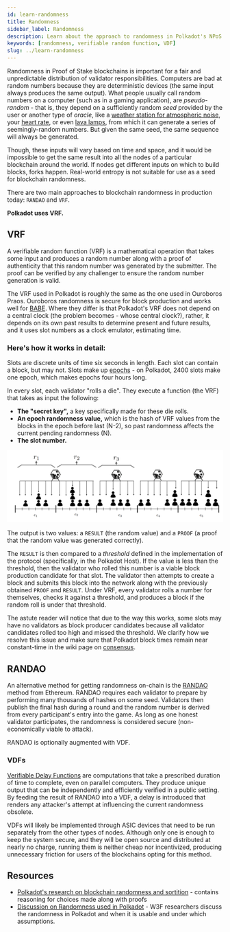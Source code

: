 ```yaml
---
id: learn-randomness
title: Randomness
sidebar_label: Randomness
description: Learn about the approach to randomness in Polkadot's NPoS.
keywords: [randomness, verifiable random function, VDF]
slug: ../learn-randomness
---
```


Randomness in Proof of Stake blockchains is important for a fair and unpredictable distribution of
validator responsibilities. Computers are bad at random numbers because they are deterministic
devices (the same input always produces the same output). What people usually call random numbers on
a computer (such as in a gaming application), are _pseudo-random_ - that is, they depend on a
sufficiently random _seed_ provided by the user or another type of _oracle_, like a
[weather station for atmospheric noise](https://www.random.org/randomness/), your
[heart rate](https://mdpi.altmetric.com/details/47574324), or even
[lava lamps](https://en.wikipedia.org/wiki/Lavarand), from which it can generate a series of
seemingly-random numbers. But given the same seed, the same sequence will always be generated.

Though, these inputs will vary based on time and space, and it would be impossible to get the same
result into all the nodes of a particular blockchain around the world. If nodes get different inputs
on which to build blocks, forks happen. Real-world entropy is not suitable for use as a seed for
blockchain randomness.

There are two main approaches to blockchain randomness in production today: `RANDAO` and `VRF`.

**Polkadot uses VRF.**

## VRF

A verifiable random function (VRF) is a mathematical operation that takes some input and produces a
random number along with a proof of authenticity that this random number was generated by the
submitter. The proof can be verified by any challenger to ensure the random number generation is
valid.

The VRF used in Polkadot is roughly the same as the one used in Ouroboros Praos. Ouroboros
randomness is secure for block production and works well for [BABE](learn-consensus.md#BABE). Where
they differ is that Polkadot's VRF does not depend on a central clock (the problem becomes - whose
central clock?), rather, it depends on its own past results to determine present and future results,
and it uses slot numbers as a clock emulator, estimating time.

### Here's how it works in detail:

Slots are discrete units of time six seconds in length. Each slot can contain a block, but may not.
Slots make up [epochs](../general/glossary.md##epoch) - on Polkadot, 2400 slots make one epoch, which makes
epochs four hours long.

In every slot, each validator "rolls a die". They execute a function (the VRF) that takes as input
the following:

- **The "secret key",** a key specifically made for these die rolls.
- **An epoch randomness value,** which is the hash of VRF values from the blocks in the epoch before
  last (N-2), so past randomness affects the current pending randomness (N).
- **The slot number.**

![](../assets/VRF_babe.png)

The output is two values: a `RESULT` (the random value) and a `PROOF` (a proof that the random value
was generated correctly).

The `RESULT` is then compared to a _threshold_ defined in the implementation of the protocol
(specifically, in the Polkadot Host). If the value is less than the threshold, then the validator
who rolled this number is a viable block production candidate for that slot. The validator then
attempts to create a block and submits this block into the network along with the previously
obtained `PROOF` and `RESULT`. Under VRF, every validator rolls a number for themselves, checks it against a threshold, and produces a block if the random roll is under that threshold.

The astute reader will notice that due to the way this works, some slots may have no validators as
block producer candidates because all validator candidates rolled too high and missed the threshold.
We clarify how we resolve this issue and make sure that Polkadot block times remain near
constant-time in the wiki page on [consensus](learn-consensus.md).

## RANDAO

An alternative method for getting randomness on-chain is the
[RANDAO](https://github.com/randao/randao) method from Ethereum. RANDAO requires each validator to
prepare by performing many thousands of hashes on some seed. Validators then publish the final hash
during a round and the random number is derived from every participant's entry into the game. As
long as one honest validator participates, the randomness is considered secure (non-economically
viable to attack).

RANDAO is optionally augmented with VDF.

### VDFs

[Verifiable Delay Functions](https://vdfresearch.org/) are computations that take a prescribed
duration of time to complete, even on parallel computers. They produce unique output that can be
independently and efficiently verified in a public setting. By feeding the result of RANDAO into a
VDF, a delay is introduced that renders any attacker's attempt at influencing the current randomness
obsolete.

VDFs will likely be implemented through ASIC devices that need to be run separately from the other
types of nodes. Although only one is enough to keep the system secure, and they will be open source
and distributed at nearly no charge, running them is neither cheap nor incentivized, producing
unnecessary friction for users of the blockchains opting for this method.

## Resources

- [Polkadot's research on blockchain randomness and sortition](https://w3f-research.readthedocs.io/en/latest/polkadot/block-production/Babe.html) -
  contains reasoning for choices made along with proofs
- [Discussion on Randomness used in Polkadot](https://github.com/paritytech/ink/issues/57) - W3F
  researchers discuss the randomness in Polkadot and when it is usable and under which assumptions.
